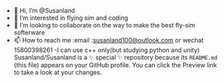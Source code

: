 - 👋 Hi, I’m @Susanland
- 👀 I’m interested in flying sim and coding
- 💞️ I’m looking to collaborate on the way to make the best fly-sim softerware
- 📫 How to reach me :email :susanland100@outlook.com or wechat 15800398261
-I can use c++ only(but studying python and unity) 
Susanland/Susanland is a ✨ special ✨ repository because its `README.md` (this file) appears on your GitHub profile.
You can click the Preview link to take a look at your changes.
